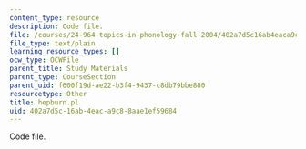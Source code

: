 ```yaml
---
content_type: resource
description: Code file.
file: /courses/24-964-topics-in-phonology-fall-2004/402a7d5c16ab4eaca9c88aae1ef59684_hepburn.pl
file_type: text/plain
learning_resource_types: []
ocw_type: OCWFile
parent_title: Study Materials
parent_type: CourseSection
parent_uid: f600f19d-ae22-b3f4-9437-c8db79bbe880
resourcetype: Other
title: hepburn.pl
uid: 402a7d5c-16ab-4eac-a9c8-8aae1ef59684
---
```

Code file.